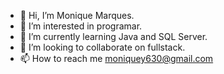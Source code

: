 - 👋 Hi, I’m Monique Marques.
- 👀 I’m interested in programar.
- 🌱 I’m currently learning Java and SQL Server.
- 💞️ I’m looking to collaborate on fullstack.
- 📫 How to reach me moniquey630@gmail.com

<!---
YumiMarques/YumiMarques is a ✨ special ✨ repository because its `README.md` (this file) appears on your GitHub profile.
You can click the Preview link to take a look at your changes.
--->
